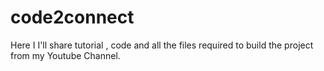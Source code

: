 # code2connect
Here I I'll share tutorial , code and all the files required to build the project from my Youtube Channel.
